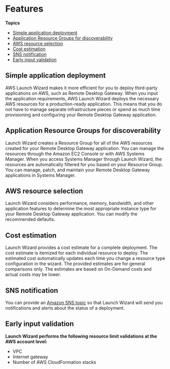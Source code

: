 # Features<a name="launch-wizard-remote-desktop-gateway-features"></a>

**Topics**
+ [Simple application deployment](#launch-wizard-remote-desktop-gateway-features-app-deployment)
+ [Application Resource Groups for discoverability](#launch-wizard-remote-desktop-gateway-resource-groups)
+ [AWS resource selection](#launch-wizard-remote-desktop-gateway-features-resource-selection)
+ [Cost estimation](#launch-wizard-remote-desktop-gateway-features-cost)
+ [SNS notification](#launch-wizard-remote-desktop-gateway-features-sns)
+ [Early input validation](#launch-wizard-remote-desktop-gateway-input-validation)

## Simple application deployment<a name="launch-wizard-remote-desktop-gateway-features-app-deployment"></a>

AWS Launch Wizard makes it more efficient for you to deploy third\-party applications on AWS, such as Remote Desktop Gateway\. When you input the application requirements, AWS Launch Wizard deploys the necessary AWS resources for a production\-ready application\. This means that you do not have to manage separate infrastructure pieces or spend as much time provisioning and configuring your Remote Desktop Gateway application\.

## Application Resource Groups for discoverability<a name="launch-wizard-remote-desktop-gateway-resource-groups"></a>

Launch Wizard creates a Resource Group for all of the AWS resources created for your Remote Desktop Gateway application\. You can manage the resources through the Amazon EC2 Console or with AWS Systems Manager\. When you access Systems Manager through Launch Wizard, the resources are automatically filtered for you based on your Resource Group\. You can manage, patch, and maintain your Remote Desktop Gateway applications in Systems Manager\.

## AWS resource selection<a name="launch-wizard-remote-desktop-gateway-features-resource-selection"></a>

Launch Wizard considers performance, memory, bandwidth, and other application features to determine the most appropriate instance type for your Remote Desktop Gateway application\. You can modify the recommended defaults\.

## Cost estimation<a name="launch-wizard-remote-desktop-gateway-features-cost"></a>

Launch Wizard provides a cost estimate for a complete deployment\. The cost estimate is itemized for each individual resource to deploy\. The estimated cost automatically updates each time you change a resource type configuration in the wizard\. The provided estimates are for general comparisons only\. The estimates are based on On\-Demand costs and actual costs may be lower\.

## SNS notification<a name="launch-wizard-remote-desktop-gateway-features-sns"></a>

You can provide an [Amazon SNS topic](https://docs.aws.amazon.com/sns/latest/dg/welcome.html) so that Launch Wizard will send you notifications and alerts about the status of a deployment\.

## Early input validation<a name="launch-wizard-remote-desktop-gateway-input-validation"></a>

**Launch Wizard performs the following resource limit validations at the AWS account level:**
+ VPC 
+ Internet gateway 
+ Number of AWS CloudFormation stacks